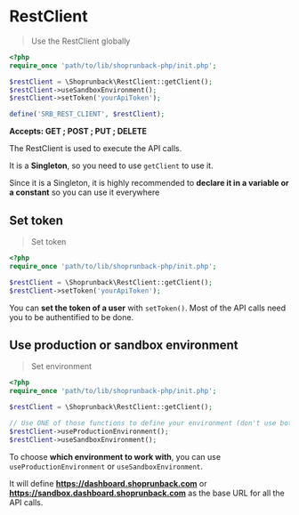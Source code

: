 # RestClient

> Use the RestClient globally

```php
<?php
require_once 'path/to/lib/shoprunback-php/init.php';

$restClient = \Shoprunback\RestClient::getClient();
$restClient->useSandboxEnvironment();
$restClient->setToken('yourApiToken');

define('SRB_REST_CLIENT', $restClient);
```

**Accepts: GET ; POST ; PUT ; DELETE**

The RestClient is used to execute the API calls.

It is a **Singleton**, so you need to use `getClient` to use it.

<aside class="warning">
  Since it is a Singleton, it is highly recommended to <b>declare it in a variable or a constant</b> so you can use it everywhere
</aside>

## Set token

> Set token

```php
<?php
require_once 'path/to/lib/shoprunback-php/init.php';

$restClient = \Shoprunback\RestClient::getClient();
$restClient->setToken('yourApiToken');
```

You can **set the token of a user** with `setToken()`. Most of the API calls need you to be authentified to be done.

## Use production or sandbox environment

> Set environment

```php
<?php
require_once 'path/to/lib/shoprunback-php/init.php';

$restClient = \Shoprunback\RestClient::getClient();

// Use ONE of those functions to define your environment (don't use both at the same time)
$restClient->useProductionEnvironment();
$restClient->useSandboxEnvironment();
```

To choose **which environment to work with**, you can use `useProductionEnvironment` or `useSandboxEnvironment`.

It will define **https://dashboard.shoprunback.com** or **https://sandbox.dashboard.shoprunback.com** as the base URL for all the API calls.